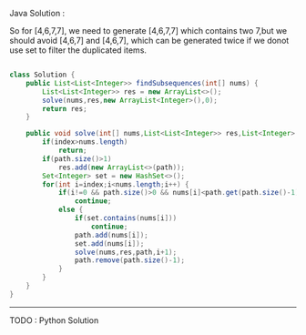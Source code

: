 
Java Solution :

So for [4,6,7,7], we need to generate [4,6,7,7] which contains two 7,but we should
avoid [4,6,7] and [4,6,7], which can be generated twice if we donot use set to filter the duplicated items.

```Java

class Solution {
    public List<List<Integer>> findSubsequences(int[] nums) {
        List<List<Integer>> res = new ArrayList<>();
        solve(nums,res,new ArrayList<Integer>(),0);
        return res;
    }

    public void solve(int[] nums,List<List<Integer>> res,List<Integer> path,int index) {
        if(index>nums.length)
            return;
        if(path.size()>1)
            res.add(new ArrayList<>(path));
        Set<Integer> set = new HashSet<>();
        for(int i=index;i<nums.length;i++) {
            if(i!=0 && path.size()>0 && nums[i]<path.get(path.size()-1))
                continue;
            else {
                if(set.contains(nums[i]))
                    continue;
                path.add(nums[i]);
                set.add(nums[i]);
                solve(nums,res,path,i+1);
                path.remove(path.size()-1);
            }
        }
    }
}

```

---

TODO : Python Solution

```Python

```